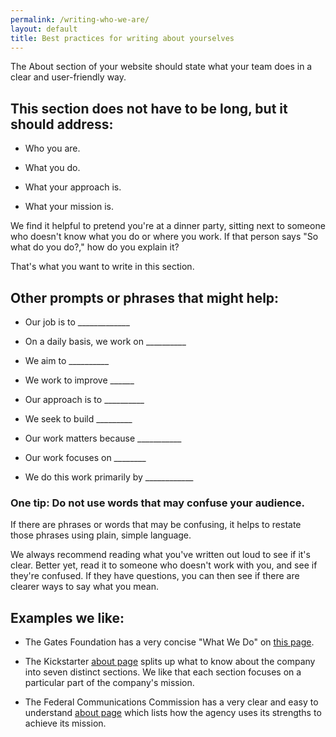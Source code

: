 ```yaml
---
permalink: /writing-who-we-are/
layout: default
title: Best practices for writing about yourselves
---
```


The About section of your website should state what your team does in a clear and user-friendly way.

## This section does not have to be long, but it should address:

* Who you are.

* What you do.

* What your approach is.

* What your mission is.

We find it helpful to pretend you're at a dinner party, sitting next to someone who doesn't know what you do or where you work. If that person says "So what do you do?," how do you explain it?

That's what you want to write in this section.

## Other prompts or phrases that might help:

* Our job is to _____________

* On a daily basis, we work on __________

* We aim to __________

* We work to improve ______

* Our approach is to __________

* We seek to build _________

* Our work matters because ___________

* Our work focuses on ________

* We do this work primarily by ____________

### One tip: Do not use words that may confuse your audience.

If there are phrases or words that may be confusing, it helps to restate those phrases using plain, simple language.

We always recommend reading what you've written out loud to see if it's clear. Better yet, read it to someone who doesn't work with you, and see if they're confused. If they have questions, you can then see if there are clearer ways to say what you mean.

## Examples we like:

* The Gates Foundation has a very concise "What We Do" on [this page](http://www.gatesfoundation.org/What-We-Do).

* The Kickstarter [about page](https://www.kickstarter.com/hello?ref=footer) splits up what to know about the company into seven distinct sections. We like that each section focuses on a particular part of the company's mission.

* The Federal Communications Commission has a very clear and easy to understand [about page](https://www.fcc.gov/what-we-do) which lists how the agency uses its strengths to achieve its mission.
